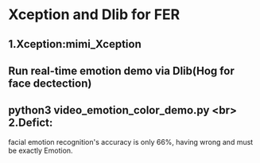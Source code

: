 Xception and Dlib for FER 
=
1.Xception:mimi_Xception
---
Run real-time emotion demo via Dlib(Hog for face dectection)
---
python3 video_emotion_color_demo.py \<br>
2.Defict:
---
facial emotion recognition's accuracy is only 66%, having wrong and must be exactly Emotion.  
